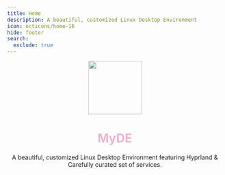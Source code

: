 ```yaml
---
title: Home
description: A beautiful, customized Linux Desktop Environment
icon: octicons/home-16
hide: footer
search:
  exclude: true
---
```


<div align="center">
    <img src="src/icon.png"  style="height:125px">
    <h1><b style="color:#EAB4D1;">MyDE</b></h1>
    <p>
      A beautiful, customized Linux Desktop Environment featuring Hyprland & Carefully curated set of services.
    </p>
</div>
<br>

<!--## :material-lightning-bolt-outline: **Features**

- **Written in bash**, can be used in POSIX[^1] shell scripts.
- **Config file support**, customize your kit your way.
- **Vast built-in methods**, no need to write from scratch.
- **Log support**, with various levels.
- **Mudular**, import only stuff you need.
- **Packages**, extend functionality by installing from internet.
- Various **UI elements**, more coming.
- See [Roadmap](./roadmap.md) for upcoming features.
-->

<br><br>
